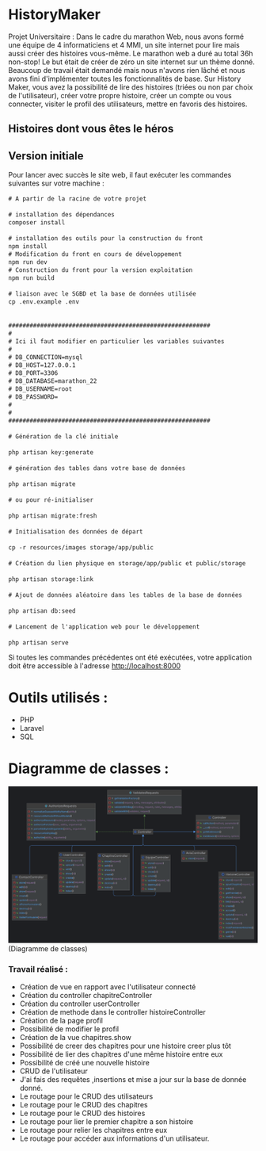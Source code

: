 # HistoryMaker

Projet Universitaire : Dans le cadre du marathon Web, nous avons formé une équipe de 4 informaticiens et 4 MMI, un site internet pour lire mais aussi créer des histoires vous-même. Le marathon web a duré au total 36h non-stop! Le but était de créer de zéro un site internet sur un thème donné. Beaucoup de travail était demandé mais nous n'avons rien lâché et nous avons fini d'implémenter toutes les fonctionnalités de base. Sur History Maker, vous avez la possibilité de lire des histoires (triées ou non par choix de l'utilisateur), créer votre propre histoire, créer un compte ou vous connecter, visiter le profil des utilisateurs, mettre en favoris des histoires.

## Histoires dont vous êtes le héros

## Version initiale

Pour lancer avec succès le site web, il faut exécuter les
commandes suivantes sur votre machine :

```shell
# A partir de la racine de votre projet

# installation des dépendances
composer install 

# installation des outils pour la construction du front
npm install 
# Modification du front en cours de développement
npm run dev
# Construction du front pour la version exploitation
npm run build

# liaison avec le SGBD et la base de données utilisée
cp .env.example .env


#########################################################
#
# Ici il faut modifier en particulier les variables suivantes
#
# DB_CONNECTION=mysql
# DB_HOST=127.0.0.1
# DB_PORT=3306
# DB_DATABASE=marathon_22
# DB_USERNAME=root
# DB_PASSWORD=
#
#
#########################################################

# Génération de la clé initiale

php artisan key:generate

# génération des tables dans votre base de données

php artisan migrate

# ou pour ré-initialiser

php artisan migrate:fresh

# Initialisation des données de départ

cp -r resources/images storage/app/public

# Création du lien physique en storage/app/public et public/storage

php artisan storage:link

# Ajout de données aléatoire dans les tables de la base de données

php artisan db:seed

# Lancement de l'application web pour le développement

php artisan serve
```

Si toutes les commandes précédentes ont été exécutées, votre application doit être accessible à
l'adresse [http://localhost:8000](http://localhost:8000)

# Outils utilisés :
  - PHP
  - Laravel
  - SQL

# Diagramme de classes :

![image.png](./resources/docs/images/diagramme.png)
(Diagramme de classes)

### Travail réalisé :

* Création de vue en rapport avec l'utilisateur connecté
* Création du controller chapitreController
* Création du controller userController
* Création de methode dans le controller histoireController
* Création de la page profil
* Possibilité de modifier le profil
* Création de la vue chapitres.show
* Possibilité de creer des chapitres pour une histoire creer plus tôt
* Possibilité de lier des chapitres d'une même histoire entre eux
* Possibilité de créé une nouvelle histoire 
* CRUD de l'utilisateur
* J'ai fais des requêtes ,insertions et mise a jour sur la base de donnée donné.
* Le routage pour le CRUD des utilisateurs
* Le routage pour le CRUD des chapitres
* Le routage pour le CRUD des histoires
* Le routage pour lier le premier chapitre a son histoire
* Le routage pour relier les chapitres entre eux
* Le routage pour accéder aux informations d'un utilisateur.

